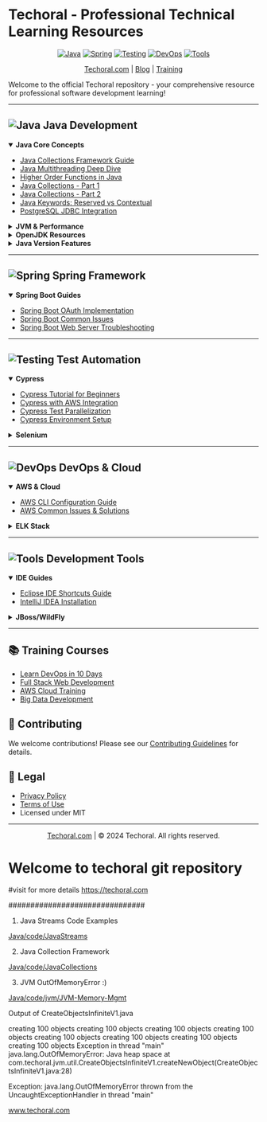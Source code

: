 # Techoral - Professional Technical Learning Resources

<div align="center">

[![Java](https://img.shields.io/badge/Java-ED8B00?style=for-the-badge&logo=java&logoColor=white)](#java)
[![Spring](https://img.shields.io/badge/Spring-6DB33F?style=for-the-badge&logo=spring&logoColor=white)](#spring)
[![Testing](https://img.shields.io/badge/Testing-43B02A?style=for-the-badge&logo=selenium&logoColor=white)](#test-automation)
[![DevOps](https://img.shields.io/badge/DevOps-326CE5?style=for-the-badge&logo=aws&logoColor=white)](#devops--cloud)
[![Tools](https://img.shields.io/badge/Tools-4B32C3?style=for-the-badge&logo=eclipse&logoColor=white)](#development-tools)

[Techoral.com](https://techoral.com) | [Blog](https://techoral.com/blog.html) | [Training](https://techoral.com/pages/training/learn-devops-in-10-days.html)

</div>

Welcome to the official Techoral repository - your comprehensive resource for professional software development learning!

---

<a name="java"></a>
## ![Java](https://img.shields.io/badge/Java-ED8B00?style=flat-square&logo=java&logoColor=white) Java Development

<details open>
<summary><b>Java Core Concepts</b></summary>

- [Java Collections Framework Guide](https://techoral.com/java/java-collections.html)
- [Java Multithreading Deep Dive](https://techoral.com/java/java-multithreading.html)
- [Higher Order Functions in Java](https://techoral.com/java/higher-order-functions.html)
- [Java Collections - Part 1](https://techoral.com/java/java-collections-part1.html)
- [Java Collections - Part 2](https://techoral.com/java/java-collections-part2.html)
- [Java Keywords: Reserved vs Contextual](https://techoral.com/java/reserved-vs-contextual-keywords.html)
- [PostgreSQL JDBC Integration](https://techoral.com/java/postgresql-jdbc-driver.html)
</details>

<details>
<summary><b>JVM & Performance</b></summary>

- [JVM Memory Management Guide](https://techoral.com/java/java-jvm-gc.html)
- [Java Threading Puzzles](https://techoral.com/java/java-puzzel-thread-1.html)
- [Common JVM OutOfMemory Errors](https://techoral.com/java/input-mismatch-exception-java.html)
</details>

<details>
<summary><b>OpenJDK Resources</b></summary>

- [OpenJDK vs Oracle JDK](https://techoral.com/blog/java/openjdk-vs-oracle-jdk.html)
- [OpenJDK Installation Guide](https://techoral.com/blog/java/openjdk-install-windows.html)
- [OpenJDK Docker Images](https://techoral.com/blog/java/openjdk-docker-image.html)
- [Zulu OpenJDK Guide](https://techoral.com/blog/java/zulu-openjdk-vs-openjdk.html)
</details>

<details>
<summary><b>Java Version Features</b></summary>

- [OpenJDK 7 Features](https://techoral.com/blog/java/openjdk-7-features.html)
- [OpenJDK 8 Features](https://techoral.com/blog/java/openjdk-8-features.html)
- [OpenJDK 9 Features](https://techoral.com/blog/java/openjdk-9-features.html)
- [OpenJDK 10-12 Features](https://techoral.com/blog/java/openjdk-12-features.html)
</details>

---

<a name="spring"></a>
## ![Spring](https://img.shields.io/badge/Spring-6DB33F?style=flat-square&logo=spring&logoColor=white) Spring Framework

<details open>
<summary><b>Spring Boot Guides</b></summary>

- [Spring Boot OAuth Implementation](https://techoral.com/spring/springboot-oauth.html)
- [Spring Boot Common Issues](https://techoral.com/spring/jdbc-connection-exception.html)
- [Spring Boot Web Server Troubleshooting](https://techoral.com/spring/unable-to-start-web-server.html)
</details>

---

<a name="test-automation"></a>
## ![Testing](https://img.shields.io/badge/Testing-43B02A?style=flat-square&logo=selenium&logoColor=white) Test Automation

<details open>
<summary><b>Cypress</b></summary>

- [Cypress Tutorial for Beginners](https://techoral.com/automation/cypress-tutorial.html)
- [Cypress with AWS Integration](https://techoral.com/automation/cypress-with-aws.html)
- [Cypress Test Parallelization](https://techoral.com/automation/cypress-parallelization.html)
- [Cypress Environment Setup](https://techoral.com/automation/cypress-env-variables.html)
</details>

<details>
<summary><b>Selenium</b></summary>

- [Selenium WebDriver API Guide](https://techoral.com/automation/selenium/selenium-webdriver-api.html)
- [Selenium Page Object Model](https://techoral.com/automation/selenium/selenium-page-object-model.html)
- [Selenium TestNG Integration](https://techoral.com/automation/selenium/selenium-testng.html)
- [Cross Browser Testing](https://techoral.com/automation/selenium/selenium-cross-browser.html)
</details>

---

<a name="devops--cloud"></a>
## ![DevOps](https://img.shields.io/badge/DevOps-326CE5?style=flat-square&logo=aws&logoColor=white) DevOps & Cloud

<details open>
<summary><b>AWS & Cloud</b></summary>

- [AWS CLI Configuration Guide](https://techoral.com/blog/aws/configure-aws-cli.html)
- [AWS Common Issues & Solutions](https://techoral.com/blog/aws/aws-origin-unreachable.html)
</details>

<details>
<summary><b>ELK Stack</b></summary>

- [ELK Stack Integration](https://techoral.com/tools/elk/spring-boot-elk-configuration.html)
- [Elasticsearch Troubleshooting](https://techoral.com/tools/elk/elastic-search-startup-errors.html)
- [Kibana Setup & Issues](https://techoral.com/tools/elk/kibana-startup-errors.html)
</details>

---

<a name="development-tools"></a>
## ![Tools](https://img.shields.io/badge/Tools-4B32C3?style=flat-square&logo=eclipse&logoColor=white) Development Tools

<details open>
<summary><b>IDE Guides</b></summary>

- [Eclipse IDE Shortcuts Guide](https://techoral.com/blog/articles/tools/eclipse-shortcuts.html)
- [IntelliJ IDEA Installation](https://techoral.com/blog/articles/tools/intellij-idea-installation.html)
</details>

<details>
<summary><b>JBoss/WildFly</b></summary>

- [JBoss AS vs WildFly](https://techoral.com/pages/jbossas-vs-wildfly.html)
- [WildFly Configuration Guide](https://techoral.com/pages/wildfly-standalone-configuration.html)
- [JBoss DataSource Setup](https://techoral.com/pages/jboss-datasource.html)
</details>

---

## 📚 Training Courses

- [Learn DevOps in 10 Days](https://techoral.com/pages/training/learn-devops-in-10-days.html)
- [Full Stack Web Development](https://techoral.com/pages/training/learn-fullstack-web-development-in-10-days.html)
- [AWS Cloud Training](https://techoral.com/pages/training/learn-aws-amazon-web-service-in-10-days.html)
- [Big Data Development](https://techoral.com/pages/training/learn-bigdata-in-10-days.html)

## 🤝 Contributing

We welcome contributions! Please see our [Contributing Guidelines](CONTRIBUTING.md) for details.

## 📝 Legal

- [Privacy Policy](https://techoral.com/privacy-policy.html)
- [Terms of Use](https://techoral.com/terms-of-use.html)
- Licensed under MIT

<div align="center">

---
[Techoral.com](https://techoral.com) | © 2024 Techoral. All rights reserved.

</div>

# Welcome to  techoral git repository

#visit for more details
https://techoral.com

###############################

1. Java Streams Code Examples

[Java/code/JavaStreams](https://github.com/deonash/techoral-git/tree/d6f5419b5ed3e453415f290b6e071bd3b130a155/Java/code/JavaStreams)

2. Java Collection Framework

[Java/code/JavaCollections](https://github.com/deonash/techoral-git/tree/83eabff02ad3a6b5bb1c0211e84276c8962019d4/Java/code/JavaCollections)

3. JVM OutOfMemoryError :)

[Java/code/jvm/JVM-Memory-Mgmt](https://github.com/deonash/techoral-git/tree/34b3ae3c5011b6835a2695d422ab47a3a7ce446b/Java/code/jvm/JVM-Memory-Mgmt)

Output of CreateObjectsInfiniteV1.java

>>>

creating 100 objects
creating 100 objects
creating 100 objects
creating 100 objects
creating 100 objects
creating 100 objects
creating 100 objects
creating 100 objects
Exception in thread "main" java.lang.OutOfMemoryError: Java heap space
	at com.techoral.jvm.util.CreateObjectsInfiniteV1.createNewObject(CreateObjectsInfiniteV1.java:28)

Exception: java.lang.OutOfMemoryError thrown from the UncaughtExceptionHandler in thread "main"


www.techoral.com

